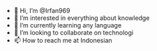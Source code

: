 - 👋 Hi, I’m @Irfan969
- 👀 I’m interested in everything about knowledge
- 🌱 I’m currently learning any language
- 💞️ I’m looking to collaborate on technologi
- 📫 How to reach me at Indonesian

<!---
Irfan969/Irfan969 is a ✨ special ✨ repository because its `README.md` (this file) appears on your GitHub profile.
You can click the Preview link to take a look at your changes.
--->
